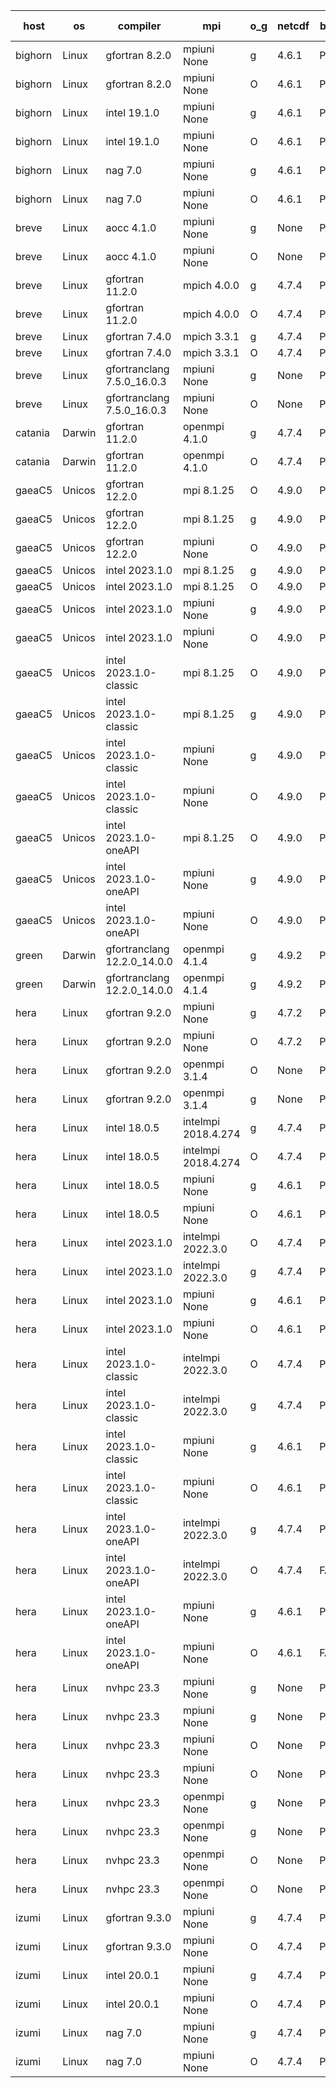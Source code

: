 

| host     | os       | compiler                              | mpi                      | o_g        | netcdf        | build       | u_pass          | u_fail          | s_pass            | s_fail            | e_pass             | e_fail             | nuopc_pass       | nuopc_fail       | artifacts link          |
|----------|----------|---------------------------------------|--------------------------|------------|---------------|-------------|-----------------|-----------------|-------------------|-------------------|--------------------|--------------------|------------------|------------------|-------------------------|
| bighorn | Linux | gfortran 8.2.0 | mpiuni None  | g | 4.6.1  | PASS | 12423 | 0 | 8 | 0 | 44 | 0 | None | None | <a href="https://github.com/esmf-org/esmf-test-artifacts/tree/dc2a6f20ba5ea1ddecdee2b148bb52c07624480a/develop/gfortran/8.2.0/g/mpiuni/None" target="_blank">dc2a6f2</a> | 
| bighorn | Linux | gfortran 8.2.0 | mpiuni None  | O | 4.6.1  | PASS | 12423 | 0 | 8 | 0 | 44 | 0 | None | None | <a href="https://github.com/esmf-org/esmf-test-artifacts/tree/6d5d01391359b620d1b1c85610cee872577c994a/develop/gfortran/8.2.0/O/mpiuni/None" target="_blank">6d5d013</a> | 
| bighorn | Linux | intel 19.1.0 | mpiuni None  | g | 4.6.1  | PASS | 12423 | 0 | 8 | 0 | 44 | 0 | None | None | <a href="https://github.com/esmf-org/esmf-test-artifacts/tree/d083ae9b0802e5731a6f52461ef1df7f3a635a45/develop/intel/19.1.0/g/mpiuni/None" target="_blank">d083ae9</a> | 
| bighorn | Linux | intel 19.1.0 | mpiuni None  | O | 4.6.1  | PASS | 12423 | 0 | 8 | 0 | 44 | 0 | None | None | <a href="https://github.com/esmf-org/esmf-test-artifacts/tree/5ce43b731d925825ee947814fa9f05868b283033/develop/intel/19.1.0/O/mpiuni/None" target="_blank">5ce43b7</a> | 
| bighorn | Linux | nag 7.0 | mpiuni None  | g | 4.6.1  | PASS | 12423 | 0 | 8 | 0 | 44 | 0 | None | None | <a href="https://github.com/esmf-org/esmf-test-artifacts/tree/5fe82d381e158fe373e72251f4403c62405ff171/develop/nag/7.0/g/mpiuni/None" target="_blank">5fe82d3</a> | 
| bighorn | Linux | nag 7.0 | mpiuni None  | O | 4.6.1  | PASS | 12423 | 0 | 8 | 0 | 44 | 0 | None | None | <a href="https://github.com/esmf-org/esmf-test-artifacts/tree/209720e97cc7fa7a4469455232801058eeb155d7/develop/nag/7.0/O/mpiuni/None" target="_blank">209720e</a> | 
| breve | Linux | aocc 4.1.0 | mpiuni None  | g | None  | PASS | 12397 | 26 | 8 | 0 | 44 | 0 | None | None | <a href="https://github.com/esmf-org/esmf-test-artifacts/tree/fde2191e1735826f9600745d56f2e047cd852129/develop/aocc/4.1.0/g/mpiuni/None" target="_blank">fde2191</a> | 
| breve | Linux | aocc 4.1.0 | mpiuni None  | O | None  | PASS | 12397 | 26 | 8 | 0 | 44 | 0 | None | None | <a href="https://github.com/esmf-org/esmf-test-artifacts/tree/7636fd0d660bba13a716911440b22f03d322e883/develop/aocc/4.1.0/O/mpiuni/None" target="_blank">7636fd0</a> | 
| breve | Linux | gfortran 11.2.0 | mpich 4.0.0  | g | 4.7.4  | PASS | 14091 | 0 | 49 | 0 | 81 | 0 | 47 | 0 | <a href="https://github.com/esmf-org/esmf-test-artifacts/tree/656f47f7ff13d6698dd3a28160b88a305e4a7486/develop/gfortran/11.2.0/g/mpich/4.0.0" target="_blank">656f47f</a> | 
| breve | Linux | gfortran 11.2.0 | mpich 4.0.0  | O | 4.7.4  | PASS | 14090 | 1 | 49 | 0 | 81 | 0 | 47 | 0 | <a href="https://github.com/esmf-org/esmf-test-artifacts/tree/eb9b9f0e4811067fd2042c827d56ab40eecf8cb0/develop/gfortran/11.2.0/O/mpich/4.0.0" target="_blank">eb9b9f0</a> | 
| breve | Linux | gfortran 7.4.0 | mpich 3.3.1  | g | 4.7.4  | PASS | 14091 | 0 | 49 | 0 | 81 | 0 | 47 | 0 | <a href="https://github.com/esmf-org/esmf-test-artifacts/tree/790a2d11f8ee3376688f401d402bc1f887084b1c/develop/gfortran/7.4.0/g/mpich/3.3.1" target="_blank">790a2d1</a> | 
| breve | Linux | gfortran 7.4.0 | mpich 3.3.1  | O | 4.7.4  | PASS | 14091 | 0 | 49 | 0 | 81 | 0 | 47 | 0 | <a href="https://github.com/esmf-org/esmf-test-artifacts/tree/a19e7f4e24d9286445fcb389128a0a476bfcab74/develop/gfortran/7.4.0/O/mpich/3.3.1" target="_blank">a19e7f4</a> | 
| breve | Linux | gfortranclang 7.5.0_16.0.3 | mpiuni None  | g | None  | PASS | 12423 | 0 | 8 | 0 | 44 | 0 | None | None | <a href="https://github.com/esmf-org/esmf-test-artifacts/tree/c915ad344efd9bc2b7e904808c18a959c83fc7ed/develop/gfortranclang/7.5.0_16.0.3/g/mpiuni/None" target="_blank">c915ad3</a> | 
| breve | Linux | gfortranclang 7.5.0_16.0.3 | mpiuni None  | O | None  | PASS | 12423 | 0 | 8 | 0 | 44 | 0 | None | None | <a href="https://github.com/esmf-org/esmf-test-artifacts/tree/b80988863e5fbfd2ae66c2af71c660ec8e2799f0/develop/gfortranclang/7.5.0_16.0.3/O/mpiuni/None" target="_blank">b809888</a> | 
| catania | Darwin | gfortran 11.2.0 | openmpi 4.1.0  | g | 4.7.4  | PASS | 14088 | 3 | 49 | 0 | 81 | 0 | 47 | 0 | <a href="https://github.com/esmf-org/esmf-test-artifacts/tree/0ca6567bc7f1e7b58727f569d24ce2739a0cd97f/develop/gfortran/11.2.0/g/openmpi/4.1.0" target="_blank">0ca6567</a> | 
| catania | Darwin | gfortran 11.2.0 | openmpi 4.1.0  | O | 4.7.4  | PASS | 14088 | 3 | 49 | 0 | 81 | 0 | 47 | 0 | <a href="https://github.com/esmf-org/esmf-test-artifacts/tree/eb31735fb0897a480caa1af12b95e7018a4d622a/develop/gfortran/11.2.0/O/openmpi/4.1.0" target="_blank">eb31735</a> | 
| gaeaC5 | Unicos | gfortran 12.2.0 | mpi 8.1.25  | O | 4.9.0  | PASS | 14091 | 0 | 49 | 0 | 81 | 0 | 47 | 0 | <a href="https://github.com/esmf-org/esmf-test-artifacts/tree/edb1840b0441875a3b53a07a52bced5e2fddbdc8/develop/gfortran/12.2.0/O/mpi/8.1.25" target="_blank">edb1840</a> | 
| gaeaC5 | Unicos | gfortran 12.2.0 | mpi 8.1.25  | g | 4.9.0  | PASS | 14091 | 0 | 49 | 0 | 81 | 0 | 47 | 0 | <a href="https://github.com/esmf-org/esmf-test-artifacts/tree/54f6010e0cc9480fcf7dc7399ed240f4c80802da/develop/gfortran/12.2.0/g/mpi/8.1.25" target="_blank">54f6010</a> | 
| gaeaC5 | Unicos | gfortran 12.2.0 | mpiuni None  | O | 4.9.0  | PASS | 12423 | 0 | 8 | 0 | 44 | 0 | None | None | <a href="https://github.com/esmf-org/esmf-test-artifacts/tree/6abae0534eb8ee4832e8eb10ca54ddb7c0089705/develop/gfortran/12.2.0/O/mpiuni/None" target="_blank">6abae05</a> | 
| gaeaC5 | Unicos | intel 2023.1.0 | mpi 8.1.25  | g | 4.9.0  | PASS | None | None | None | None | None | None | None | None | <a href="https://github.com/esmf-org/esmf-test-artifacts/tree/012801d6802cb8ae5081bcfd534ba99829020300/develop/intel/2023.1.0/g/mpi/8.1.25" target="_blank">012801d</a> | 
| gaeaC5 | Unicos | intel 2023.1.0 | mpi 8.1.25  | O | 4.9.0  | PASS | None | None | None | None | None | None | None | None | <a href="https://github.com/esmf-org/esmf-test-artifacts/tree/63ae97f681838d3be47ae94b8c7ee3abef26f757/develop/intel/2023.1.0/O/mpi/8.1.25" target="_blank">63ae97f</a> | 
| gaeaC5 | Unicos | intel 2023.1.0 | mpiuni None  | g | 4.9.0  | PASS | 12423 | 0 | 8 | 0 | 44 | 0 | None | None | <a href="https://github.com/esmf-org/esmf-test-artifacts/tree/6e52373a9e222a97b932e74a693d7debb911ad4e/develop/intel/2023.1.0/g/mpiuni/None" target="_blank">6e52373</a> | 
| gaeaC5 | Unicos | intel 2023.1.0 | mpiuni None  | O | 4.9.0  | PASS | 12423 | 0 | 8 | 0 | 44 | 0 | None | None | <a href="https://github.com/esmf-org/esmf-test-artifacts/tree/d0baa06397078840d66f85d8ca12da3d69da4cda/develop/intel/2023.1.0/O/mpiuni/None" target="_blank">d0baa06</a> | 
| gaeaC5 | Unicos | intel 2023.1.0-classic | mpi 8.1.25  | O | 4.9.0  | PASS | 14091 | 0 | 49 | 0 | 81 | 0 | 47 | 0 | <a href="https://github.com/esmf-org/esmf-test-artifacts/tree/9279cfc7fae7e32d5f3eb22c0cb53adf12a81f73/develop/intel/2023.1.0-classic/O/mpi/8.1.25" target="_blank">9279cfc</a> | 
| gaeaC5 | Unicos | intel 2023.1.0-classic | mpi 8.1.25  | g | 4.9.0  | PASS | None | None | None | None | None | None | None | None | <a href="https://github.com/esmf-org/esmf-test-artifacts/tree/e1730b205a8dfbf51aee0d19f04f78af246f93e3/develop/intel/2023.1.0-classic/g/mpi/8.1.25" target="_blank">e1730b2</a> | 
| gaeaC5 | Unicos | intel 2023.1.0-classic | mpiuni None  | g | 4.9.0  | PASS | 12423 | 0 | 8 | 0 | 44 | 0 | None | None | <a href="https://github.com/esmf-org/esmf-test-artifacts/tree/5677a28b12db592aefe1f4bdad3d7adb474fe57c/develop/intel/2023.1.0-classic/g/mpiuni/None" target="_blank">5677a28</a> | 
| gaeaC5 | Unicos | intel 2023.1.0-classic | mpiuni None  | O | 4.9.0  | PASS | 12423 | 0 | 8 | 0 | 44 | 0 | None | None | <a href="https://github.com/esmf-org/esmf-test-artifacts/tree/57aefd49ce6e5eeb85fa02e602ac2bd4abf64b7d/develop/intel/2023.1.0-classic/O/mpiuni/None" target="_blank">57aefd4</a> | 
| gaeaC5 | Unicos | intel 2023.1.0-oneAPI | mpi 8.1.25  | O | 4.9.0  | PASS | 14091 | 0 | 48 | 1 | 81 | 0 | 37 | 10 | <a href="https://github.com/esmf-org/esmf-test-artifacts/tree/a3b167df9428f6da71958b0fcbfb4e2b4da3be7d/develop/intel/2023.1.0-oneAPI/O/mpi/8.1.25" target="_blank">a3b167d</a> | 
| gaeaC5 | Unicos | intel 2023.1.0-oneAPI | mpiuni None  | g | 4.9.0  | PASS | 12423 | 0 | 8 | 0 | 44 | 0 | None | None | <a href="https://github.com/esmf-org/esmf-test-artifacts/tree/668c234c54f599960593f4275f9ea5dfeffcaf95/develop/intel/2023.1.0-oneAPI/g/mpiuni/None" target="_blank">668c234</a> | 
| gaeaC5 | Unicos | intel 2023.1.0-oneAPI | mpiuni None  | O | 4.9.0  | PASS | 12423 | 0 | 8 | 0 | 44 | 0 | None | None | <a href="https://github.com/esmf-org/esmf-test-artifacts/tree/5c72bc8594939187f5b18e12ef97d0bdfa7ec035/develop/intel/2023.1.0-oneAPI/O/mpiuni/None" target="_blank">5c72bc8</a> | 
| green | Darwin | gfortranclang 12.2.0_14.0.0 | openmpi 4.1.4  | g | 4.9.2  | PASS | 14090 | 1 | 49 | 0 | 81 | 0 | 44 | 3 | <a href="https://github.com/esmf-org/esmf-test-artifacts/tree/adb3ae2a860ab09b8d3497dddff6fe8096d116e8/develop/gfortranclang/12.2.0_14.0.0/g/openmpi/4.1.4" target="_blank">adb3ae2</a> | 
| green | Darwin | gfortranclang 12.2.0_14.0.0 | openmpi 4.1.4  | g | 4.9.2  | PASS | 14090 | 1 | 49 | 0 | 81 | 0 | 44 | 3 | <a href="https://github.com/esmf-org/esmf-test-artifacts/tree/a60a1d423db4beda06cec81bb4232029ddcfdd66/develop/gfortranclang/12.2.0_14.0.0/g/openmpi/4.1.4" target="_blank">a60a1d4</a> | 
| hera | Linux | gfortran 9.2.0 | mpiuni None  | g | 4.7.2  | PASS | 12423 | 0 | 8 | 0 | 44 | 0 | None | None | <a href="https://github.com/esmf-org/esmf-test-artifacts/tree/3f324f12c71846333d6ca5881907631cddb55fb0/develop/gfortran/9.2.0/g/mpiuni/None" target="_blank">3f324f1</a> | 
| hera | Linux | gfortran 9.2.0 | mpiuni None  | O | 4.7.2  | PASS | 12423 | 0 | 8 | 0 | 44 | 0 | None | None | <a href="https://github.com/esmf-org/esmf-test-artifacts/tree/7455589dd88a8823f94eab8e2d65166b114a52e4/develop/gfortran/9.2.0/O/mpiuni/None" target="_blank">7455589</a> | 
| hera | Linux | gfortran 9.2.0 | openmpi 3.1.4  | O | None  | PASS | 14091 | 0 | 49 | 0 | 81 | 0 | 47 | 0 | <a href="https://github.com/esmf-org/esmf-test-artifacts/tree/84de06a3a8a8f0d6ea8b4e8e4f9e099c4e513f5f/develop/gfortran/9.2.0/O/openmpi/3.1.4" target="_blank">84de06a</a> | 
| hera | Linux | gfortran 9.2.0 | openmpi 3.1.4  | g | None  | PASS | 14091 | 0 | 49 | 0 | 81 | 0 | 47 | 0 | <a href="https://github.com/esmf-org/esmf-test-artifacts/tree/ef73e3c611d5fc5336dce9c1ed70061c339b453c/develop/gfortran/9.2.0/g/openmpi/3.1.4" target="_blank">ef73e3c</a> | 
| hera | Linux | intel 18.0.5 | intelmpi 2018.4.274  | g | 4.7.4  | PASS | 14091 | 0 | 49 | 0 | 81 | 0 | 47 | 0 | <a href="https://github.com/esmf-org/esmf-test-artifacts/tree/2a5d087f1ba841ee9db8395b68ebfdad623f0774/develop/intel/18.0.5/g/intelmpi/2018.4.274" target="_blank">2a5d087</a> | 
| hera | Linux | intel 18.0.5 | intelmpi 2018.4.274  | O | 4.7.4  | PASS | 14091 | 0 | 49 | 0 | 81 | 0 | 47 | 0 | <a href="https://github.com/esmf-org/esmf-test-artifacts/tree/261f595271028eff9c5f007262c472ca20b44ac9/develop/intel/18.0.5/O/intelmpi/2018.4.274" target="_blank">261f595</a> | 
| hera | Linux | intel 18.0.5 | mpiuni None  | g | 4.6.1  | PASS | 12423 | 0 | 8 | 0 | 44 | 0 | None | None | <a href="https://github.com/esmf-org/esmf-test-artifacts/tree/47af80264b4c207ddc219790a4a5cc221b4331a4/develop/intel/18.0.5/g/mpiuni/None" target="_blank">47af802</a> | 
| hera | Linux | intel 18.0.5 | mpiuni None  | O | 4.6.1  | PASS | 12423 | 0 | 8 | 0 | 44 | 0 | None | None | <a href="https://github.com/esmf-org/esmf-test-artifacts/tree/7dd25cc71ea362dbe4a96982af5b95eaf36e03f4/develop/intel/18.0.5/O/mpiuni/None" target="_blank">7dd25cc</a> | 
| hera | Linux | intel 2023.1.0 | intelmpi 2022.3.0  | O | 4.7.4  | PASS | 14091 | 0 | 49 | 0 | 81 | 0 | 47 | 0 | <a href="https://github.com/esmf-org/esmf-test-artifacts/tree/e6a87977d91c32879c89dd4abcca25df25cfe307/develop/intel/2023.1.0/O/intelmpi/2022.3.0" target="_blank">e6a8797</a> | 
| hera | Linux | intel 2023.1.0 | intelmpi 2022.3.0  | g | 4.7.4  | PASS | 14091 | 0 | 49 | 0 | 81 | 0 | 47 | 0 | <a href="https://github.com/esmf-org/esmf-test-artifacts/tree/02415cf0f0c736edfb37eaf2ec183da7ed792fbb/develop/intel/2023.1.0/g/intelmpi/2022.3.0" target="_blank">02415cf</a> | 
| hera | Linux | intel 2023.1.0 | mpiuni None  | g | 4.6.1  | PASS | 12423 | 0 | 8 | 0 | 44 | 0 | None | None | <a href="https://github.com/esmf-org/esmf-test-artifacts/tree/5808db535c7c9ef4fbdd09f296942a5bac8e0ae9/develop/intel/2023.1.0/g/mpiuni/None" target="_blank">5808db5</a> | 
| hera | Linux | intel 2023.1.0 | mpiuni None  | O | 4.6.1  | PASS | 12423 | 0 | 8 | 0 | 44 | 0 | None | None | <a href="https://github.com/esmf-org/esmf-test-artifacts/tree/e0dd95a2d0c7fa38f368e769cc45e134ecaaa3de/develop/intel/2023.1.0/O/mpiuni/None" target="_blank">e0dd95a</a> | 
| hera | Linux | intel 2023.1.0-classic | intelmpi 2022.3.0  | O | 4.7.4  | PASS | 14091 | 0 | 49 | 0 | 81 | 0 | 47 | 0 | <a href="https://github.com/esmf-org/esmf-test-artifacts/tree/7485cb452ec8502a556cd8ec3403a9a102af93d1/develop/intel/2023.1.0-classic/O/intelmpi/2022.3.0" target="_blank">7485cb4</a> | 
| hera | Linux | intel 2023.1.0-classic | intelmpi 2022.3.0  | g | 4.7.4  | PASS | 14091 | 0 | 49 | 0 | 81 | 0 | 47 | 0 | <a href="https://github.com/esmf-org/esmf-test-artifacts/tree/ebd973c51d28a709639cd2cf063a03043bcc056b/develop/intel/2023.1.0-classic/g/intelmpi/2022.3.0" target="_blank">ebd973c</a> | 
| hera | Linux | intel 2023.1.0-classic | mpiuni None  | g | 4.6.1  | PASS | 12423 | 0 | 8 | 0 | 44 | 0 | None | None | <a href="https://github.com/esmf-org/esmf-test-artifacts/tree/03e78458941e72501f50f60b7ee4ea397c14de18/develop/intel/2023.1.0-classic/g/mpiuni/None" target="_blank">03e7845</a> | 
| hera | Linux | intel 2023.1.0-classic | mpiuni None  | O | 4.6.1  | PASS | 12423 | 0 | 8 | 0 | 44 | 0 | None | None | <a href="https://github.com/esmf-org/esmf-test-artifacts/tree/ed3fd97e802b0924ef8807c1517b561eb2be7e49/develop/intel/2023.1.0-classic/O/mpiuni/None" target="_blank">ed3fd97</a> | 
| hera | Linux | intel 2023.1.0-oneAPI | intelmpi 2022.3.0  | g | 4.7.4  | PASS | 14091 | 0 | 49 | 0 | 81 | 0 | 47 | 0 | <a href="https://github.com/esmf-org/esmf-test-artifacts/tree/d6da8766b7de3e900030b35d036baa9278d015ba/develop/intel/2023.1.0-oneAPI/g/intelmpi/2022.3.0" target="_blank">d6da876</a> | 
| hera | Linux | intel 2023.1.0-oneAPI | intelmpi 2022.3.0  | O | 4.7.4  | FAIL | None | None | None | None | None | None | None | None | <a href="https://github.com/esmf-org/esmf-test-artifacts/tree/15dd44d6950a071a2a35362de4206a40d66f778b/develop/intel/2023.1.0-oneAPI/O/intelmpi/2022.3.0" target="_blank">15dd44d</a> | 
| hera | Linux | intel 2023.1.0-oneAPI | mpiuni None  | g | 4.6.1  | PASS | 12423 | 0 | 8 | 0 | 44 | 0 | None | None | <a href="https://github.com/esmf-org/esmf-test-artifacts/tree/bd6881cac8dbebfe83a35c324c4d12bf38e131ac/develop/intel/2023.1.0-oneAPI/g/mpiuni/None" target="_blank">bd6881c</a> | 
| hera | Linux | intel 2023.1.0-oneAPI | mpiuni None  | O | 4.6.1  | FAIL | None | None | None | None | None | None | None | None | <a href="https://github.com/esmf-org/esmf-test-artifacts/tree/f796856a0a99c4e5c3e33f37a02879bc45ec9583/develop/intel/2023.1.0-oneAPI/O/mpiuni/None" target="_blank">f796856</a> | 
| hera | Linux | nvhpc 23.3 | mpiuni None  | g | None  | PASS | 12423 | 0 | 8 | 0 | 44 | 0 | None | None | <a href="https://github.com/esmf-org/esmf-test-artifacts/tree/5a3206c24c93a57c61f3f7be07b058e15a6053c5/develop/nvhpc/23.3/g/mpiuni/None" target="_blank">5a3206c</a> | 
| hera | Linux | nvhpc 23.3 | mpiuni None  | g | None  | PASS | 12423 | 0 | 8 | 0 | 44 | 0 | None | None | <a href="https://github.com/esmf-org/esmf-test-artifacts/tree/c4aa5406c79a5bfa74375d1bd313a11c74aa249d/develop/nvhpc/23.3/g/mpiuni/None" target="_blank">c4aa540</a> | 
| hera | Linux | nvhpc 23.3 | mpiuni None  | O | None  | PASS | 12423 | 0 | 8 | 0 | 44 | 0 | None | None | <a href="https://github.com/esmf-org/esmf-test-artifacts/tree/813b977b901aa16d0b8f917325f078ce3724912e/develop/nvhpc/23.3/O/mpiuni/None" target="_blank">813b977</a> | 
| hera | Linux | nvhpc 23.3 | mpiuni None  | O | None  | PASS | 12423 | 0 | 8 | 0 | 44 | 0 | None | None | <a href="https://github.com/esmf-org/esmf-test-artifacts/tree/f1b1faafe7d273f7d9e09c7346ae76935f93c0de/develop/nvhpc/23.3/O/mpiuni/None" target="_blank">f1b1faa</a> | 
| hera | Linux | nvhpc 23.3 | openmpi None  | g | None  | PASS | 14091 | 0 | 49 | 0 | 81 | 0 | 47 | 0 | <a href="https://github.com/esmf-org/esmf-test-artifacts/tree/27f01aa4fc7c7fbacbc021e37a0f4d4e8fcc2fa6/develop/nvhpc/23.3/g/openmpi/None" target="_blank">27f01aa</a> | 
| hera | Linux | nvhpc 23.3 | openmpi None  | g | None  | PASS | 14091 | 0 | 49 | 0 | 81 | 0 | 47 | 0 | <a href="https://github.com/esmf-org/esmf-test-artifacts/tree/ec1581e49d2439a19a18e119e2938207f9a637a7/develop/nvhpc/23.3/g/openmpi/None" target="_blank">ec1581e</a> | 
| hera | Linux | nvhpc 23.3 | openmpi None  | O | None  | PASS | 14091 | 0 | 49 | 0 | 81 | 0 | 47 | 0 | <a href="https://github.com/esmf-org/esmf-test-artifacts/tree/2a75d0d5665e1247c3cea1bf4ec95b9c1d62d3b7/develop/nvhpc/23.3/O/openmpi/None" target="_blank">2a75d0d</a> | 
| hera | Linux | nvhpc 23.3 | openmpi None  | O | None  | PASS | 14091 | 0 | 49 | 0 | 81 | 0 | 47 | 0 | <a href="https://github.com/esmf-org/esmf-test-artifacts/tree/6293e5c1cae3178b7fe9b2ced83ae5a4986d53dc/develop/nvhpc/23.3/O/openmpi/None" target="_blank">6293e5c</a> | 
| izumi | Linux | gfortran 9.3.0 | mpiuni None  | g | 4.7.4  | PASS | 12423 | 0 | 8 | 0 | 44 | 0 | None | None | <a href="https://github.com/esmf-org/esmf-test-artifacts/tree/31be0748e1c3587e9553fee42b2bc06627abf94a/develop/gfortran/9.3.0/g/mpiuni/None" target="_blank">31be074</a> | 
| izumi | Linux | gfortran 9.3.0 | mpiuni None  | O | 4.7.4  | PASS | 12423 | 0 | 8 | 0 | 44 | 0 | None | None | <a href="https://github.com/esmf-org/esmf-test-artifacts/tree/cf9daa1b0bca5f2194555cb9550a60d545fd364b/develop/gfortran/9.3.0/O/mpiuni/None" target="_blank">cf9daa1</a> | 
| izumi | Linux | intel 20.0.1 | mpiuni None  | g | 4.7.4  | PASS | 12423 | 0 | 8 | 0 | 44 | 0 | None | None | <a href="https://github.com/esmf-org/esmf-test-artifacts/tree/6a880ed26c8858f03be84836875de603bbdb062f/develop/intel/20.0.1/g/mpiuni/None" target="_blank">6a880ed</a> | 
| izumi | Linux | intel 20.0.1 | mpiuni None  | O | 4.7.4  | PASS | 12423 | 0 | 8 | 0 | 44 | 0 | None | None | <a href="https://github.com/esmf-org/esmf-test-artifacts/tree/1b9213be2c4de664b3bcee347d777571f9bc698a/develop/intel/20.0.1/O/mpiuni/None" target="_blank">1b9213b</a> | 
| izumi | Linux | nag 7.0 | mpiuni None  | g | 4.7.4  | PASS | 12324 | 99 | 8 | 0 | 44 | 0 | None | None | <a href="https://github.com/esmf-org/esmf-test-artifacts/tree/473879624ad13e892df2f522313b45c6e8cf6ae0/develop/nag/7.0/g/mpiuni/None" target="_blank">4738796</a> | 
| izumi | Linux | nag 7.0 | mpiuni None  | O | 4.7.4  | PASS | 12423 | 0 | 8 | 0 | 44 | 0 | None | None | <a href="https://github.com/esmf-org/esmf-test-artifacts/tree/d3ef11fd12cd024499487e5dc91da4b11cf4c99f/develop/nag/7.0/O/mpiuni/None" target="_blank">d3ef11f</a> | 
